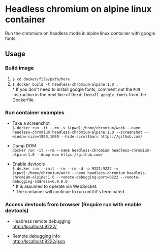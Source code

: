 # Headless chromium on alpine linux container

Run the chromium on headless mode in alpine linux container with google fonts.

## Usage

### Build image

1. `$ cd docker/file/path/here`
2. `$ docker build -t headless-chromium-alpine:1.0 .`  
\* If you don't need to install google fonts, comment out the `RUN` instruction in the next line of the `# Install google fonts` from the Dockerfile.

### Run container examples

* Take a screenshot  
`$ docker run -it --rm -v $(pwd):/home/chromium/work --name headless-chromium headless-chromium-alpine:1.0 --screenshot --window-size=1920,1080 --hide-scrollbars https://github.com/`

* Dump DOM  
`docker run -it --rm --name headless-chromium headless-chromium-alpine:1.0 --dump-dom https://github.com/`

* Enable devtools  
`$ docker run --init --rm --rm -d -p 9222:9222 -v $(pwd):/home/chromium/work --name headless-chromium headless-chromium-alpine:1.0 --remote-debugging-port=9222 --remote-debugging-address=0.0.0.0`  
\* It is assumed to operate via WebSocket.  
\* The container will continue to run until it's terminated.

### Access devtools from browser (Require run with enable devtools)

* Headress remote debugging  
<http://localhost:9222/>

* Remote debugging info  
<http://localhost:9222/json>
